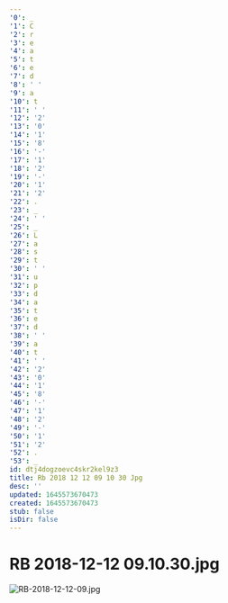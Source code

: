 ```yaml
---
'0': _
'1': C
'2': r
'3': e
'4': a
'5': t
'6': e
'7': d
'8': ' '
'9': a
'10': t
'11': ' '
'12': '2'
'13': '0'
'14': '1'
'15': '8'
'16': '-'
'17': '1'
'18': '2'
'19': '-'
'20': '1'
'21': '2'
'22': .
'23': _
'24': ' '
'25': _
'26': L
'27': a
'28': s
'29': t
'30': ' '
'31': u
'32': p
'33': d
'34': a
'35': t
'36': e
'37': d
'38': ' '
'39': a
'40': t
'41': ' '
'42': '2'
'43': '0'
'44': '1'
'45': '8'
'46': '-'
'47': '1'
'48': '2'
'49': '-'
'50': '1'
'51': '2'
'52': .
'53': _
id: dtj4dogzoevc4skr2kel9z3
title: Rb 2018 12 12 09 10 30 Jpg
desc: ''
updated: 1645573670473
created: 1645573670473
stub: false
isDir: false
---
```


# RB 2018-12-12 09.10.30.jpg


![RB-2018-12-12-09.jpg](/assets/rb-2018-12-12-09-wvcbuixmryk8.jpg)

